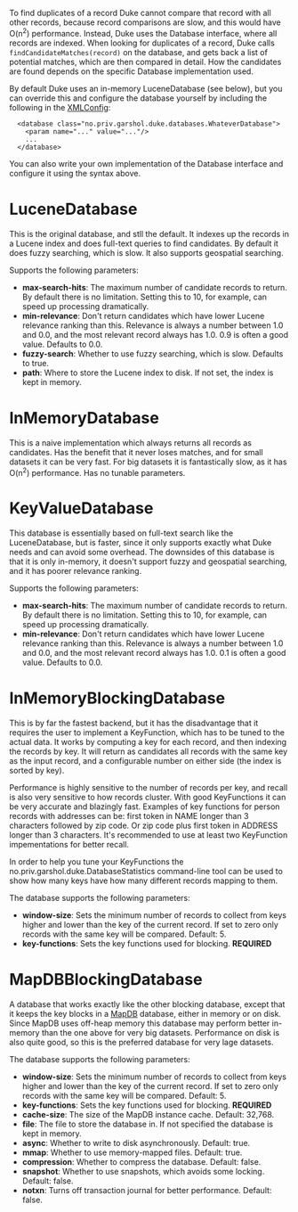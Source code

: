 To find duplicates of a record Duke cannot compare that record with all other records, because record comparisons are slow, and this would have O(n<sup>2</sup>) performance. Instead, Duke uses the Database interface, where all records are indexed. When looking for duplicates of a record, Duke calls `findCandidateMatches(record)` on the database, and gets back a list of potential matches, which are then compared in detail. How the candidates are found depends on the specific Database implementation used.

By default Duke uses an in-memory LuceneDatabase (see below), but you can override this and configure the database yourself by including the following in the [XMLConfig](XMLConfig.md):

```
  <database class="no.priv.garshol.duke.databases.WhateverDatabase">
    <param name="..." value="..."/>
    ...
  </database>
```

You can also write your own implementation of the Database interface and configure it using the syntax above.

# LuceneDatabase #

This is the original database, and stll the default. It indexes up the records in a Lucene index and does full-text queries to find candidates. By default it does fuzzy searching, which is slow. It also supports geospatial searching.

Supports the following parameters:
  * **max-search-hits**: The maximum number of candidate records to return. By default there is no limitation. Setting this to 10, for example, can speed up processing dramatically.
  * **min-relevance**: Don't return candidates which have lower Lucene relevance ranking than this. Relevance is always a number between 1.0 and 0.0, and the most relevant record always has 1.0. 0.9 is often a good value. Defaults to 0.0.
  * **fuzzy-search**: Whether to use fuzzy searching, which is slow. Defaults to true.
  * **path**: Where to store the Lucene index to disk. If not set, the index is kept in memory.

# InMemoryDatabase #

This is a naive implementation which always returns all records as candidates. Has the benefit that it never loses matches, and for small datasets it can be very fast. For big datasets it is fantastically slow, as it has O(n<sup>2</sup>) performance. Has no tunable parameters.

# KeyValueDatabase #

This database is essentially based on full-text search like the LuceneDatabase, but is faster, since it only supports exactly what Duke needs and can avoid some overhead. The downsides of this database is that it is only in-memory, it doesn't support fuzzy and geospatial searching, and it has poorer relevance ranking.

Supports the following parameters:
  * **max-search-hits**: The maximum number of candidate records to return. By default there is no limitation. Setting this to 10, for example, can speed up processing dramatically.
  * **min-relevance**: Don't return candidates which have lower Lucene relevance ranking than this. Relevance is always a number between 1.0 and 0.0, and the most relevant record always has 1.0. 0.1 is often a good value. Defaults to 0.0.

# InMemoryBlockingDatabase #

This is by far the fastest backend, but it has the disadvantage that it requires the user to implement a KeyFunction, which has to be tuned to the actual data. It works by computing a key for each record, and then indexing the records by key. It will return as candidates all records with the same key as the input record, and a configurable number on either side (the index is sorted by key).

Performance is highly sensitive to the number of records per key, and recall is also very sensitive to how records cluster. With good KeyFunctions it can be very accurate and blazingly fast. Examples of key functions for person records with addresses can be: first token in NAME longer than 3 characters followed by zip code. Or zip code plus first token in ADDRESS longer than 3 characters. It's recommended to use at least two KeyFunction impementations for better recall.

In order to help you tune your KeyFunctions the no.priv.garshol.duke.DatabaseStatistics command-line tool can be used to show how many keys have how many different records mapping to them.

The database supports the following parameters:
  * **window-size**: Sets the minimum number of records to collect from keys higher and lower than the key of the current record. If set to zero only records with the same key will be compared. Default: 5.
  * **key-functions**: Sets the key functions used for blocking. **REQUIRED**

# MapDBBlockingDatabase #

A database that works exactly like the other blocking database, except that it keeps the key blocks in a [MapDB](http://www.mapdb.org/) database, either in memory or on disk. Since MapDB uses off-heap memory this database may perform better in-memory than the one above for very big datasets. Performance on disk is also quite good, so this is the preferred database for very lage datasets.

The database supports the following parameters:
  * **window-size**: Sets the minimum number of records to collect from keys higher and lower than the key of the current record. If set to zero only records with the same key will be compared. Default: 5.
  * **key-functions**: Sets the key functions used for blocking. **REQUIRED**
  * **cache-size**: The size of the MapDB instance cache. Default: 32,768.
  * **file**: The file to store the database in. If not specified the database is kept in memory.
  * **async**: Whether to write to disk asynchronously. Default: true.
  * **mmap**: Whether to use memory-mapped files. Default: true.
  * **compression**: Whether to compress the database. Default: false.
  * **snapshot**: Whether to use snapshots, which avoids some locking. Default: false.
  * **notxn**: Turns off transaction journal for better performance. Default: false.